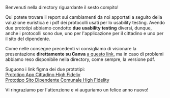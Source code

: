 Benvenuti nella directory riguardante il sesto compito!  

Qui potete trovare il report sui cambiamenti da noi apportati a seguito della valuzione euristica e i pdf dei protocolli usati per lo usability testing. Avendo due prototipi abbiamo condotto **due usability testing** diversi, dunque, anche i protocolli sono due, uno per l'applicazione per il cittadino e uno per il sito del dipendente.

Come nelle consegne precedenti vi consigliamo di visionare la presentazione **direttamente su Canva** [a questo link](https://www.canva.com/design/DAGaq_eH_jM/mwKmhMS1-Jwc0lxJcVWS8A/edit?utm_content=DAGaq_eH_jM&utm_campaign=designshare&utm_medium=link2&utm_source=sharebutton), ma in caso di problemi abbiamo reso disponibile nella directory, come sempre, la versione pdf.  

Suguono i link figma dei due prototipi:   
[Prototipo App Cittadino High Fideliy](https://www.figma.com/design/8HytCMheOZfMn9LcYNFldE/prototipo-High-Fidelity-App-VoxPop-Cittadino?m=dev&t=a5jydYlZQcV4nc3f-1)  
[Prototipo Sito Dipendente Comunale High Fidelity](https://www.figma.com/proto/qzYeEaHquSmLlf9sz3ycIN/Website?node-id=716-5616&p=f&scaling=scale-down&content-scaling=fixed&page-id=716%3A4442&starting-point-node-id=716%3A5616)  

Vi ringraziamo per l'attenzione e vi auguriamo un felice anno nuovo!
